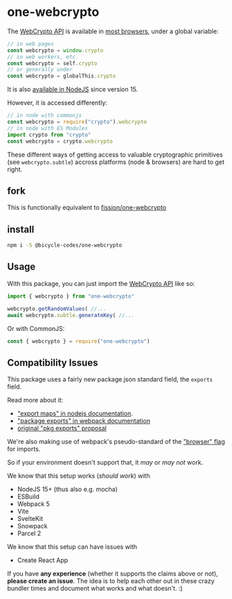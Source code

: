 # one-webcrypto

The [WebCrypto API](https://developer.mozilla.org/en-US/docs/Web/API/Web_Crypto_API) is available in [most browsers](https://caniuse.com/cryptography), under a global variable:

```js
// in web pages
const webcrypto = window.crypto
// in web workers, etc.
const webcrypto = self.crypto
// or generally under
const webcrypto = globalThis.crypto
```

It is also [available in NodeJS](https://nodejs.org/api/webcrypto.html#webcrypto_web_crypto_api) since version 15.

However, it is accessed differently:

```js
// in node with commonjs
const webcrypto = require("crypto").webcrypto
// in node with ES Modules
import crypto from "crypto"
const webcrypto = crypto.webcrypto
```

These different ways of getting access to valuable cryptographic primitives (see `webcrypto.subtle`) accross platforms (node & browsers) are hard to get right.

## fork

This is functionally equivalent to [fission/one-webcrypto](https://github.com/fission-codes/one-webcrypto)

## install

```sh
npm i -S @bicycle-codes/one-webcrypto
```

## Usage

With this package, you can just import the [WebCrypto API](https://developer.mozilla.org/en-US/docs/Web/API/Web_Crypto_API) like so:

```js
import { webcrypto } from "one-webcrypto"

webcrypto.getRandomValues( //...
await webcrypto.subtle.generateKey( //...
```

Or with CommonJS:

```js
const { webcrypto } = require("one-webcrypto")
```


## Compatibility Issues

This package uses a fairly new package.json standard field, the `exports` field.

Read more about it:
* ["export maps" in nodejs documentation](https://nodejs.org/api/packages.html#packages_package_entry_points). 
* ["package exports" in webpack documentation](https://webpack.js.org/guides/package-exports/)
* [original "pkg exports" proposal](https://github.com/jkrems/proposal-pkg-exports/)

We're also making use of webpack's pseudo-standard of the ["browser" flag](https://webpack.js.org/guides/package-exports/#target-environment) for imports.

So if your environment doesn't support that, it _may_ or _may not_ work.

We know that this setup works (*should work*) with
* NodeJS 15+ (thus also e.g. mocha)
* ESBuild
* Webpack 5
* Vite
* SvelteKit
* Snowpack
* Parcel 2

We know that this setup can have issues with
* Create React App

If you have **any experience** (whether it supports the claims above or not), **please create an issue**.
The idea is to help each other out in these crazy bundler times and document what works and what doesn't. :)
